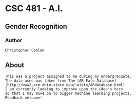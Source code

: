 # CSC 481 - A.I.  
## Gender Recognition
### Author  

    Christopher Conlon

## About

    This was a project assigned to me during my undergraduate.  
    The data used was taken from The [AR Face Database](http://www2.ece.ohio-state.edu/~aleix/ARdatabase.html)  
    I am currently looking to improve upon the idea's here  
    so that I may move on to bigger machine learning projects.  
    Feedback welcome!

